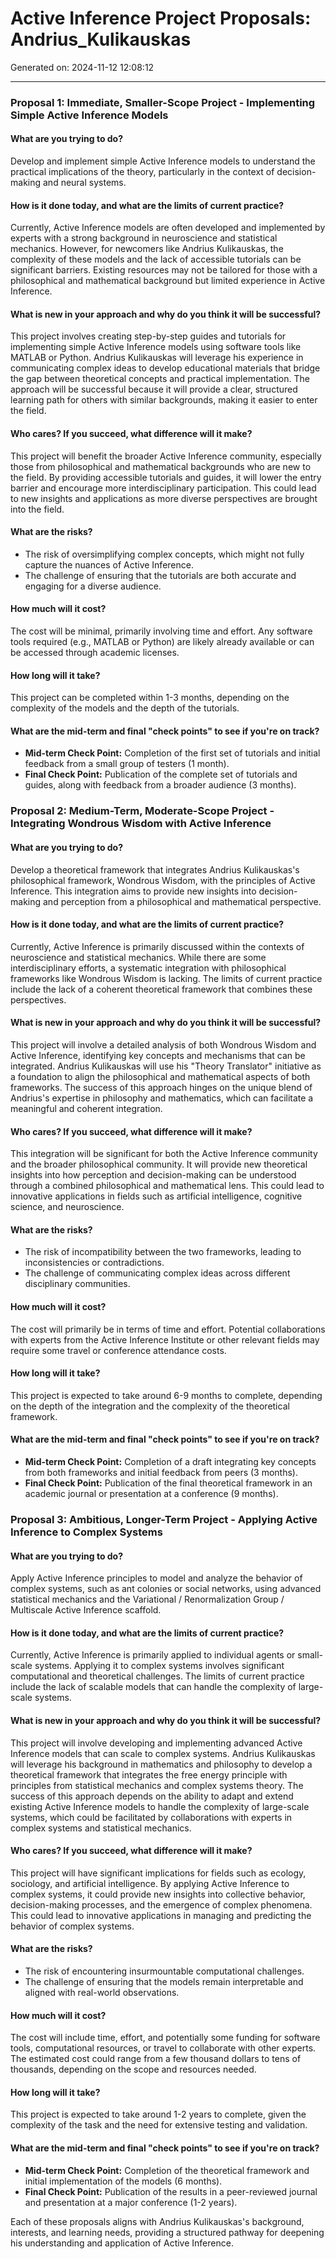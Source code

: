 # Active Inference Project Proposals: Andrius_Kulikauskas

Generated on: 2024-11-12 12:08:12

---

### Proposal 1: Immediate, Smaller-Scope Project - Implementing Simple Active Inference Models

#### What are you trying to do?
Develop and implement simple Active Inference models to understand the practical implications of the theory, particularly in the context of decision-making and neural systems.

#### How is it done today, and what are the limits of current practice?
Currently, Active Inference models are often developed and implemented by experts with a strong background in neuroscience and statistical mechanics. However, for newcomers like Andrius Kulikauskas, the complexity of these models and the lack of accessible tutorials can be significant barriers. Existing resources may not be tailored for those with a philosophical and mathematical background but limited experience in Active Inference.

#### What is new in your approach and why do you think it will be successful?
This project involves creating step-by-step guides and tutorials for implementing simple Active Inference models using software tools like MATLAB or Python. Andrius Kulikauskas will leverage his experience in communicating complex ideas to develop educational materials that bridge the gap between theoretical concepts and practical implementation. The approach will be successful because it will provide a clear, structured learning path for others with similar backgrounds, making it easier to enter the field.

#### Who cares? If you succeed, what difference will it make?
This project will benefit the broader Active Inference community, especially those from philosophical and mathematical backgrounds who are new to the field. By providing accessible tutorials and guides, it will lower the entry barrier and encourage more interdisciplinary participation. This could lead to new insights and applications as more diverse perspectives are brought into the field.

#### What are the risks?
- The risk of oversimplifying complex concepts, which might not fully capture the nuances of Active Inference.
- The challenge of ensuring that the tutorials are both accurate and engaging for a diverse audience.

#### How much will it cost?
The cost will be minimal, primarily involving time and effort. Any software tools required (e.g., MATLAB or Python) are likely already available or can be accessed through academic licenses.

#### How long will it take?
This project can be completed within 1-3 months, depending on the complexity of the models and the depth of the tutorials.

#### What are the mid-term and final "check points" to see if you're on track?
- **Mid-term Check Point:** Completion of the first set of tutorials and initial feedback from a small group of testers (1 month).
- **Final Check Point:** Publication of the complete set of tutorials and guides, along with feedback from a broader audience (3 months).

### Proposal 2: Medium-Term, Moderate-Scope Project - Integrating Wondrous Wisdom with Active Inference

#### What are you trying to do?
Develop a theoretical framework that integrates Andrius Kulikauskas's philosophical framework, Wondrous Wisdom, with the principles of Active Inference. This integration aims to provide new insights into decision-making and perception from a philosophical and mathematical perspective.

#### How is it done today, and what are the limits of current practice?
Currently, Active Inference is primarily discussed within the contexts of neuroscience and statistical mechanics. While there are some interdisciplinary efforts, a systematic integration with philosophical frameworks like Wondrous Wisdom is lacking. The limits of current practice include the lack of a coherent theoretical framework that combines these perspectives.

#### What is new in your approach and why do you think it will be successful?
This project will involve a detailed analysis of both Wondrous Wisdom and Active Inference, identifying key concepts and mechanisms that can be integrated. Andrius Kulikauskas will use his "Theory Translator" initiative as a foundation to align the philosophical and mathematical aspects of both frameworks. The success of this approach hinges on the unique blend of Andrius's expertise in philosophy and mathematics, which can facilitate a meaningful and coherent integration.

#### Who cares? If you succeed, what difference will it make?
This integration will be significant for both the Active Inference community and the broader philosophical community. It will provide new theoretical insights into how perception and decision-making can be understood through a combined philosophical and mathematical lens. This could lead to innovative applications in fields such as artificial intelligence, cognitive science, and neuroscience.

#### What are the risks?
- The risk of incompatibility between the two frameworks, leading to inconsistencies or contradictions.
- The challenge of communicating complex ideas across different disciplinary communities.

#### How much will it cost?
The cost will primarily be in terms of time and effort. Potential collaborations with experts from the Active Inference Institute or other relevant fields may require some travel or conference attendance costs.

#### How long will it take?
This project is expected to take around 6-9 months to complete, depending on the depth of the integration and the complexity of the theoretical framework.

#### What are the mid-term and final "check points" to see if you're on track?
- **Mid-term Check Point:** Completion of a draft integrating key concepts from both frameworks and initial feedback from peers (3 months).
- **Final Check Point:** Publication of the final theoretical framework in an academic journal or presentation at a conference (9 months).

### Proposal 3: Ambitious, Longer-Term Project - Applying Active Inference to Complex Systems

#### What are you trying to do?
Apply Active Inference principles to model and analyze the behavior of complex systems, such as ant colonies or social networks, using advanced statistical mechanics and the Variational / Renormalization Group / Multiscale Active Inference scaffold.

#### How is it done today, and what are the limits of current practice?
Currently, Active Inference is primarily applied to individual agents or small-scale systems. Applying it to complex systems involves significant computational and theoretical challenges. The limits of current practice include the lack of scalable models that can handle the complexity of large-scale systems.

#### What is new in your approach and why do you think it will be successful?
This project will involve developing and implementing advanced Active Inference models that can scale to complex systems. Andrius Kulikauskas will leverage his background in mathematics and philosophy to develop a theoretical framework that integrates the free energy principle with principles from statistical mechanics and complex systems theory. The success of this approach depends on the ability to adapt and extend existing Active Inference models to handle the complexity of large-scale systems, which could be facilitated by collaborations with experts in complex systems and statistical mechanics.

#### Who cares? If you succeed, what difference will it make?
This project will have significant implications for fields such as ecology, sociology, and artificial intelligence. By applying Active Inference to complex systems, it could provide new insights into collective behavior, decision-making processes, and the emergence of complex phenomena. This could lead to innovative applications in managing and predicting the behavior of complex systems.

#### What are the risks?
- The risk of encountering insurmountable computational challenges.
- The challenge of ensuring that the models remain interpretable and aligned with real-world observations.

#### How much will it cost?
The cost will include time, effort, and potentially some funding for software tools, computational resources, or travel to collaborate with other experts. The estimated cost could range from a few thousand dollars to tens of thousands, depending on the scope and resources needed.

#### How long will it take?
This project is expected to take around 1-2 years to complete, given the complexity of the task and the need for extensive testing and validation.

#### What are the mid-term and final "check points" to see if you're on track?
- **Mid-term Check Point:** Completion of the theoretical framework and initial implementation of the models (6 months).
- **Final Check Point:** Publication of the results in a peer-reviewed journal and presentation at a major conference (1-2 years).

Each of these proposals aligns with Andrius Kulikauskas's background, interests, and learning needs, providing a structured pathway for deepening his understanding and application of Active Inference.